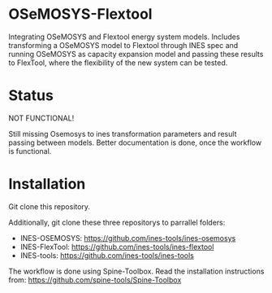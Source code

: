 # OSeMOSYS-Flextool
Integrating OSeMOSYS and Flextool energy system models. Includes transforming a OSeMOSYS model to Flextool through INES spec and running OSeMOSYS as capacity expansion model and passing these results to FlexTool, where the flexibility of the new system can be tested.

# Status

NOT FUNCTIONAL!

Still missing Osemosys to ines transformation parameters and result passing between models.
Better documentation is done, once the workflow is functional.

# Installation

Git clone this repository.

Additionally, git clone these three repositorys to parrallel folders:

- INES-OSEMOSYS: https://github.com/ines-tools/ines-osemosys
- INES-FlexTool: https://github.com/ines-tools/ines-flextool
- INES-tools: https://github.com/ines-tools/ines-tools


The workflow is done using Spine-Toolbox. Read the installation instructions from:
https://github.com/spine-tools/Spine-Toolbox


